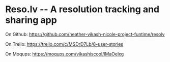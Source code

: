# Reso.lv -- A resolution tracking and sharing app

On Github:
https://github.com/heather-vikash-nicole-project-funtime/resolv

On Trello:
https://trello.com/c/MSDrD7Lb/8-user-stories

On Moqups:
https://moqups.com/vikashiscool/lMaOelxg
